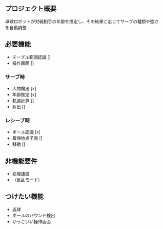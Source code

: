 ## プロジェクト概要
卓球ロボットが対戦相手の年齢を推定し、その結果に応じてサーブの種類や強さを自動調整

## 必要機能
- テーブル範囲認識 []
- 操作画面 []

### サーブ時
- 人物検出 [x]
- 年齢推定 [x]
- 軌道計算 []
- 射出 []

### レシーブ時
- ボール認識 [x]
- 着弾地点予測 []
- 移動 []

## 非機能要件
- 処理速度
- （反乱モード）

## つけたい機能
- 返球
- ボールのバウンド検出
- かっこいい操作画面